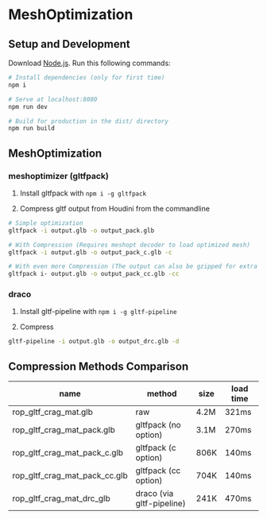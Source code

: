 # MeshOptimization

## Setup and Development
Download [Node.js](https://nodejs.org/en/download/).
Run this following commands:

``` bash
# Install dependencies (only for first time)
npm i

# Serve at localhost:8080
npm run dev

# Build for production in the dist/ directory
npm run build
```

## MeshOptimization

### meshoptimizer (gltfpack)

1. Install gltfpack with `npm i -g gltfpack`

2. Compress gltf output from Houdini from the commandline
``` bash
# Simple optimization
gltfpack -i output.glb -o output_pack.glb

# With Compression (Requires meshopt decoder to load optimized mesh)
gltfpack -i output.glb -o output_pack_c.glb -c

# With even more Compression (The output can also be gzipped for extra compression on delivery)
gltfpack i- output.glb -o output_pack_cc.glb -cc
```

### draco

1. Install gltf-pipeline with `npm i -g gltf-pipeline`

2. Compress
```bash
gltf-pipeline -i output.glb -o output_drc.glb -d
```

## Compression Methods Comparison

|name|method|size|load time|
|---|---|---|---|
|rop_gltf_crag_mat.glb|raw|4.2M|321ms|
|rop_gltf_crag_mat_pack.glb|gltfpack (no option)|3.1M|270ms|
|rop_gltf_crag_mat_pack_c.glb|gltfpack (c option)|806K|140ms|
|rop_gltf_crag_mat_pack_cc.glb|gltfpack (cc option)|704K|140ms|
|rop_gltf_crag_mat_drc_glb| draco (via gltf-pipeline) | 241K|470ms|

